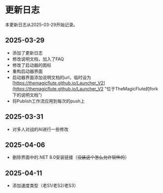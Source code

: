 # 更新日志

本更新日志从2025-03-29开始记录。

## 2025-03-29

- 添加了更新日志
- 修改说明文档，加入了FAQ
- 修改了启动器的图标
- 重构启动器界面
- 启动器界面添加说明文档的url，临时设为[https://themagicflute.github.io/Launcher_V2](https://themagicflute.github.io/Launcher_V2 "位于TheMagicFlute的fork下的说明文档")
- 将Publish工作流应用到每次的push上

## 2025-03-31

- 对多人对战的AI进行一些修改

## 2025-04-06

- 删除界面中的.NET 8.0安装链接（~~没装这个怎么允许软件的~~）

## 2025-04-11

- 添加速度类型（老S1/老S2/老S3）
